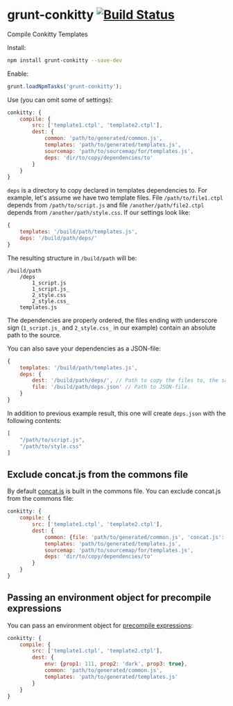 # grunt-conkitty [![Build Status](https://travis-ci.org/hoho/grunt-conkitty.svg?branch=master)](https://travis-ci.org/hoho/grunt-conkitty)

Compile Conkitty Templates

Install:

```sh
npm install grunt-conkitty --save-dev
```

Enable:

```js
grunt.loadNpmTasks('grunt-conkitty');
```

Use (you can omit some of settings):

```js
conkitty: {
    compile: {
        src: ['template1.ctpl', 'template2.ctpl'],
        dest: {
            common: 'path/to/generated/common.js',
            templates: 'path/to/generated/templates.js',
            sourcemap: 'path/to/sourcemap/for/templates.js',
            deps: 'dir/to/copy/dependencies/to'
        }
    }
}
```

`deps` is a directory to copy declared in templates dependencies to. For
example, let's assume we have two template files. File `/path/to/file1.ctpl`
depends from `/path/to/script.js` and file `/another/path/file2.ctpl` depends
from `/another/path/style.css`. If our settings look like:

```js
{
    templates: '/build/path/templates.js',
    deps: '/build/path/deps/'
}
```

The resulting structure in `/build/path` will be:

    /build/path
        /deps
            1_script.js
            1_script.js_
            2_style.css
            2_style.css_
        templates.js

The dependencies are properly ordered, the files ending with underscore sign
(`1_script.js_` and `2_style.css_` in our example) contain an absolute path
to the source.

You can also save your dependencies as a JSON-file:

```js
{
    templates: '/build/path/templates.js',
    deps: {
        dest: '/build/path/deps/', // Path to copy the files to, the same to the example above.
        file: '/build/path/deps.json' // Path to JSON-file.
    }
}
```

In addition to previous example result, this one will create `deps.json` with
the following contents:
 
```js
[
    "/path/to/script.js",
    "/path/to/style.css"
]
```


## Exclude concat.js from the commons file

By default [concat.js](https://github.com/hoho/concat.js) is built in the
commons file. You can exclude concat.js from the commons file:

```js
conkitty: {
    compile: {
        src: ['template1.ctpl', 'template2.ctpl'],
        dest: {
            common: {file: 'path/to/generated/common.js', 'concat.js': false},
            templates: 'path/to/generated/templates.js',
            sourcemap: 'path/to/sourcemap/for/templates.js',
            deps: 'dir/to/copy/dependencies/to'
        }
    }
}
```

## Passing an environment object for precompile expressions

You can pass an environment object for
[precompile expressions](https://github.com/hoho/conkitty#precompile-expressions):

```js
conkitty: {
    compile: {
        src: ['template1.ctpl', 'template2.ctpl'],
        dest: {
            env: {prop1: 111, prop2: 'dark', prop3: true},
            common: 'path/to/generated/common.js',
            templates: 'path/to/generated/templates.js'
        }
    }
}
```
